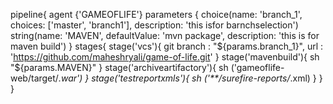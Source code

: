 pipeline{
    agent {'GAMEOFLIFE'}
    parameters {
        choice(name: 'branch_1', choices: ['master', 'branch1'], description: 'this isfor barnchselection')
        string(name: 'MAVEN', defaultValue: 'mvn package', description: 'this is for maven build')
    }
    stages{
        stage('vcs'){
            git branch : "${params.branch_1}",
                   url : 'https://github.com/maheshryali/game-of-life.git' 
        }
        stage('mavenbuild'){
            sh "${params.MAVEN}"
        }
        stage('archiveartifactory'){
            sh ('gameoflife-web/target/*.war')
        }
        stage('testreportxmls'){
            sh ('**/surefire-reports/*.xml)
        }
    }
}